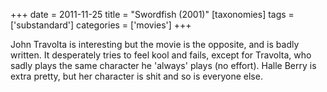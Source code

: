 +++
date = 2011-11-25
title = "Swordfish (2001)"
[taxonomies]
tags = ['substandard']
categories = ['movies']
+++

John Travolta is interesting but the movie is the opposite, and is badly
written. It desperately tries to feel kool and fails, except for
Travolta, who sadly plays the same character he 'always' plays (no
effort). Halle Berry is extra pretty, but her character is shit and so
is everyone else.

